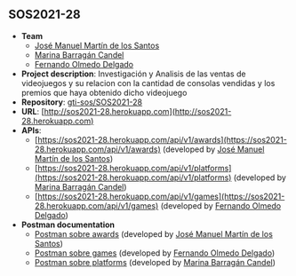 ## SOS2021-28


- **Team**
  - [José Manuel Martín de los Santos](https://github.com/spartano27)
  - [Marina Barragán Candel](https://github.com/MarinaBC)
  - [Fernando Olmedo Delgado](https://github.com/Fernasilver)
- **Project description**: Investigación y Analisis de las ventas de videojuegos y su relacion con la cantidad de consolas vendidas y los premios que haya obtenido dicho videojuego
- **Repository**: [gti-sos/SOS2021-28](https://github.com/gti-sos/SOS2021-28)
- **URL**: [http://sos2021-28.herokuapp.com](http://sos2021-28.herokuapp.com)
- **APIs**:
    - [https://sos2021-28.herokuapp.com/api/v1/awards](https://sos2021-28.herokuapp.com/api/v1/awards) (developed by [José Manuel Martín de los Santos](https://github.com/spartano27))
    - [https://sos2021-28.herokuapp.com/api/v1/platforms](https://sos2021-28.herokuapp.com/api/v1/platforms) (developed by [Marina Barragán Candel](https://github.com/MarinaBC))
    - [https://sos2021-28.herokuapp.com/api/v1/games](https://sos2021-28.herokuapp.com/api/v1/games) (developed by [Fernando Olmedo Delgado](https://github.com/Fernasilver))
- **Postman documentation**
    - [Postman sobre awards](https://documenter.getpostman.com/view/14941757/TzJoE12q) (developed by [José Manuel Martín de los Santos](https://github.com/spartano27))
    - [Postman sobre games](https://documenter.getpostman.com/view/14967482/TzJoELSM) (developed by [Fernando Olmedo Delgado](https://github.com/Fernasilver))
    - [Postman sobre platforms](https://documenter.getpostman.com/view/14944973/TzJsexb1) (developed by [Marina Barragán Candel](https://github.com/MarinaBC))

